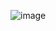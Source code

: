 ![image](https://github.com/riveraangel/M-todos-N-mericos./assets/161758059/c2f4f914-69ee-464a-96ff-4d8585076bf0)
